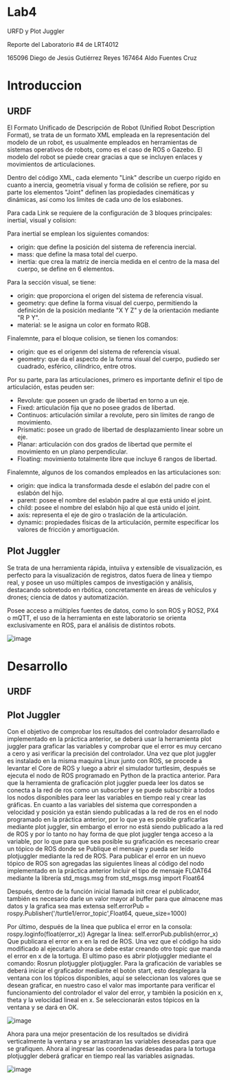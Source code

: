 # Lab4
URFD y Plot Juggler 

Reporte del Laboratorio #4 de LRT4012

165096 Diego de Jesús Gutiérrez Reyes
167464 Aldo Fuentes Cruz

# Introduccion

## URDF
El Formato Unificado de Descripción de Robot (Unified Robot Description Format), se trata de un formato XML empleada en la representación del modelo de un robot, es usualmente empleados en herramientas de sistemas operativos de robots, como es el caso de ROS o Gazebo. El modelo del robot se púede crear gracias a que se incluyen enlaces y movimientos de articulaciones.

Dentro del código XML, cada elemento "Link" describe un cuerpo rígido en cuanto a inercia, geometría visual y forma de colisión se refiere, por su parte los elementos "Joint" definen las propiedades cinemáticas y dinámicas, así como los limites de cada uno de los eslabones.

Para cada Link se requiere de la configuración de 3 bloques principales: inertial, visual y colision:

Para inertial se emplean los siguientes comandos:
- origin: que define la posición del sistema de referencia inercial.
- mass: que define la masa total del cuerpo.
- inertia: que crea la matriz de inercia medida en el centro de la masa del cuerpo, se define en 6 elementos.

Para la sección visual, se tiene:
- origin: que proporciona el origen del sistema de referencia visual.
- geometry: que define la forma visual del cuerpo, permitiendo la definición de la posición mediante "X Y Z" y de la orientación mediante "R P Y".
- material: se le asigna un color en formato RGB.

Finalemnte, para el bloque colision, se tienen los comandos:
- origin: que es el origenm del sistema de referencia visual.
- geometry: que da el aspecto de la forma visual del cuerpo, pudiedo ser cuadrado, esférico, cilíndrico, entre otros.

Por su parte, para las articulaciones, primero es importante definir el tipo de articulación, estas peuden ser:
- Revolute: que poseen un grado de libertad en torno a un eje.
- Fixed: articulación fija que no posee grados de libertad.
- Continuos: articulación similar a revolute, pero sin límites de rango de movimiento.
- Prismatic: posee un grado de libertad de desplazamiento linear sobre un eje.
- Planar: articulación con dos grados de libertad que permite el movimiento en un plano perpendicular.
- Floating: movimiento totalmente libre que incluye 6 rangos de libertad.

Finalemnte, algunos de los comandos empleados en las articulaciones son:
- origin: que indica la transformada desde el eslabón del padre con el eslabón del hijo.
- parent: posee el nombre del eslabón padre al que está unido el joint.
- child: posee el nombre del eslabón hijo al que está unido el joint.
- axis: representa el eje de giro o traslación de la articulación.
- dynamic: propiedades físicas de la articulación, permite especificar los valores de fricción y amortiguación.

## Plot Juggler 

Se trata de una herramienta rápida, intuiiva y extensible de visualización, es perfecto para la visualización de registros, datos fuera de línea y tiempo real, y posee un uso múltiples campos de investigación y análisis, destacando sobretodo en rbótica, concretamente en áreas de vehículos y drones; ciencia de datos y automatización.

Posee acceso a múltiples fuentes de datos, como lo son ROS y ROS2, PX4 o mQTT, el uso de la herramienta en este laboratorio se orienta exclusivamente en ROS, para el análisis de distintos robots.

![image](https://github.com/alfuc55/Lab4/assets/132300202/a70dcad2-824d-43c5-8585-344d4f7367ae)


# Desarrollo 
## URDF

## Plot Juggler 
Con el objetivo de comprobar los resultados del controlador desarrollado e implementado en la práctica anterior, se deberá usar la herramienta plot juggler para graficar las variables y comprobar que el error es muy cercano a cero y asi verificar la precisión del controlador. 
Una vez que plot juggler es instalado en la misma maquina Linux junto con ROS, se procede a levantar el Core de ROS y luego a abrir el simulador turtlesim, después se ejecuta el nodo de ROS programado en Python de la practica anterior. Para que la herramienta de graficación plot juggler pueda leer los datos se conecta a la red de ros como un subscrber y se puede subscribir a todos los nodos disponibles para leer las variables en tiempo real y crear las gráficas.  En cuanto a las variables del sistema que corresponden a velocidad y posición ya están siendo publicadas a la red de ros en el nodo programado en la práctica anterior, por lo que ya es posible graficarlas mediante plot juggler, sin embargo el error no está siendo publicado a la red de ROS y por lo tanto no hay forma de que plot juggler tenga acceso a la variable, por lo que para que sea posible su graficación es necesario crear un tópico de ROS donde se Publique el mensaje y pueda ser leído plotjuggler mediante la red de ROS. 
Para publicar el error en un nuevo tópico de ROS son agregadas las siguientes líneas al código del nodo implementado en la práctica anterior
Incluir el tipo de mensaje FLOAT64 mediante la librería std_msgs.msg
        from std_msgs.msg import Float64	

Después, dentro de la función inicial llamada init crear el publicador, también es necesario darle un valor mayor al buffer para que almacene mas datos y la grafica sea mas extensa
        self.errorPub = rospy.Publisher('/turtle1/error_topic',Float64, queue_size=1000)

Por último, después de la línea que publica el error en la consola: 
        rospy.loginfo(float(error_x))
Agregar la línea: 
            self.errorPub.publish(error_x)
Que publicara el error en x en la red de ROS. 
Una vez que el código ha sido modificado al ejecutarlo ahora se debe estar creando otro topic que manda el error en x de la tortuga.
El ultimo paso es abrir plotjuggler mediante el comando: 
		Rosrun plotjuggler plotjuggler. 
Para la graficación de variables se deberá iniciar el graficador mediante el botón start, esto desplegara la ventana con los tópicos disponibles, aquí se seleccionan los valores que se desean graficar, en nuestro caso el valor mas importante para verificar el funcionamiento del controlador el valor del error, y también la posición en x, theta y la velocidad lineal en x. Se seleccionarán estos tópicos en la ventana y se dará en OK.

![image](https://github.com/alfuc55/Lab4/assets/110939965/5bacb779-4f5a-4812-bd40-091ca54131e1)

Ahora para una mejor presentación de los resultados se dividirá verticalmente la ventana y se arrastraran las variables deseadas para que se grafiquen. 
Ahora al ingresar las coordenadas deseadas para la tortuga plotjuggler deberá graficar en tiempo real las variables asignadas. 

![image](https://github.com/alfuc55/Lab4/assets/110939965/c1eb71a8-116f-42ab-969d-29bb5219664a)



